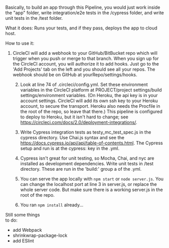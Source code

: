 Basically, to build an app through this Pipeline, you would just work inside the "app" folder, write integration/e2e tests in the /cypress folder, and write unit tests in the /test folder.

What it does: Runs your tests, and if they pass, deploys the app to cloud host.

How to use it:
1. CircleCI will add a webhook to your GitHub/BitBucket repo which will trigger when you push or merge to that branch. When you sign up for the CircleCI account, you will authorize it to add hooks.
   Just go to the 'Add Projects' tab on the left and you should see all your repos. The webhook should be on GitHub at yourRepo/settings/hooks.

   2. Look at line 74 of .circleci/config.yml. Set these environment variables in the CircleCI platform at PROJECT/project settings/build settings/environment variables. (On Heroku, the api key is in your account settings. CircleCI will add its own ssh key to your Heroku account, to secure the transport. Heroku also needs the Procfile in the root of the repo, so leave that there.) This pipeline is configured to deploy to Heroku, but it isn't hard to change; see https://circleci.com/docs/2.0/deployment-integrations/.

   3. Write Cypress integration tests as testy_mc_test_spec.js in the cypress directory. Use Chai.js syntax and see the https://docs.cypress.io/api/api/table-of-contents.html. The Cypress setup and run is at the cypress: key in the .yml.

   4. Cypress  isn't great for unit testing, so Mocha, Chai, and nyc are installed as development dependencies. Write unit tests in /test directory. These are run in the 'build:' group a of the .yml.

   5. You can serve the app locally with `npm start` or `node server.js`. You can change the localhost port at line 3 in server.js, or replace the whole server code. But make sure there is a working server.js in the root of the repo.

   0. You ran `npm install` already...

Still some things   
to do:
* add Webpack
* shrinkwrap-package-lock
* add ESlint
